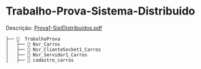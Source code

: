 # Trabalho-Prova-Sistema-Distribuido

Descrição:  [Prova1-SistDistribuidos.pdf](https://github.com/user-attachments/files/20266534/Prova1-SistDistribuidos.pdf)

```
├── 📂  TrabalhoProva       
│   ├── 📂 Nsr_Carros    
│   ├── 📂 Nsr_ClienteSocket1_Carros
│   ├── 📂 Nsr_Servidor1_Carros
│   ├── 📄 cadastro_carros
```
